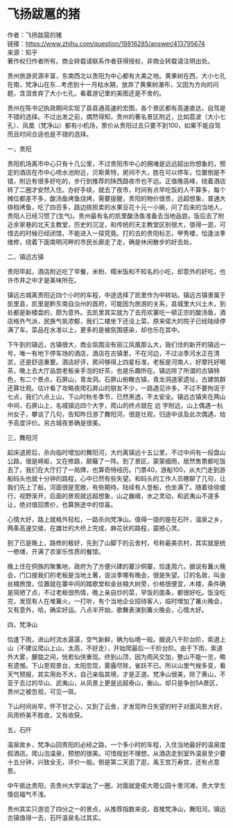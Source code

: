 # 飞扬跋扈的猪

作者：飞扬跋扈的猪  
链接：https://www.zhihu.com/question/19816285/answer/413795674  
来源：知乎  
著作权归作者所有。商业转载请联系作者获得授权，非商业转载请注明出处。  
  


贵州旅游资源丰富，东南西北以贵阳为中心都有大美之地。黄果树在西，大小七孔在南，梵净山在东…考虑到十一月枯水期，放弃了黄果树瀑布，又因为方向的问题，含泪舍弃了大小七孔，看着游记里的美图还是不舍的。

 贵州在陈书记执政期间实现了县县通高速的宏图，各个景区都有高速直达，自驾是不错的选择。不过出发之前，偶然得知，贵州的著名景区附近，比如荔波（大小七孔）、凤凰（梵净山）都有小机场，票价从贵阳过去只要不到100，如果不能自驾而且时间合适也是不错的选择。

 一，贵阳

 贵阳机场离市中心只有十几公里，不过贵阳市中心的拥堵是远远超出你想象的，预定的酒店在市中心喷水池附近，贝斯莱特，房间不大，胜在可以停车，位置倒是不错，附近有很多好吃的，步行到推荐的陕西路夜市也不远。正值晚高峰，绕着酒店转了二圈才安然入住。办好手续，就去了夜市，时间有点早吃饭的人不算多，每个摊位都差不多，酸汤鱼烤鱼烧烤，需要提醒，贵阳的物价很贵，远超想象，普通大排档烤鱼，吃了四百多，路边挑担卖的水果豆花十元一小碗，问了后来的当地人，贵阳人已经习惯了\(生气\)。贵州最有名的凯里酸汤鱼准备去当地品尝。饭后去了附近余家巷的北天主教堂，历史的沉淀，和传统的天主教堂区别很大，值得一逛，可惜去的时候已经闭馆，不能进入一探究竟。打的去的贵阳标志，甲秀楼，恰逢淡季维修，绕着下面南明河畔的市民长廊走了走，确是休闲散步的好去处。

二，镇远古镇

 贵阳早起，酒店附近吃了早餐，米粉、糯米饭和不知名的小吃，却意外的好吃，也许市井之中才是美味所在。

 镇远古城离贵阳近四个小时的车程，中途选择了凯里作为中转站。镇远古镇隶属于凯里县，凯里是黔东南自治州的首府，可能因为旅游的关系，县城里大兴土木，到处都是新楼盘的，颇为意外。去凯里其实就为了去亮欢寨吃一顿正宗的酸汤鱼，酒店格外气派，民族气氛浓郁，我们二楼坐下还没上菜，原来偌大的院子已经陆续停满了车。菜品在水准以上，更多的是被氛围感染，却也乐在其中。

 下午到的镇远，古镇很大，商业氛围没有丽江凤凰那么大，我们住的新开的镇远一号，唯一有地下停车场的酒店，酒店在古镇里，不在河边，不过淡季河水正在清淤，还是舒适重要。酒店好评，房间够得上四星标准，老板是河南人，好摩托好喝茶，晚上去大厅品尝老板亲手泡的好茶，也是乐趣所在。镇远除了所谓的古镇特色，有二个景点，石屏山，青龙洞。石屏山俯瞰古镇，青龙洞道家遗址，古建筑群还算壮观。估计看了攻略夜爬石屏山的朋友不少，一路遇见许多，不过不要拘泥于七点，我们六点上山，下山时秋冬季节，已然黑透，不太安全。镇远古镇夹在两山中间，石屏山上，名城镇远四个大字，爬山的终点就在 远 字附近。山上偶遇一杭州女子，攀谈了几句，告知昨日游了舞阳河，很是壮观，归途中谈及此次偶遇，给予高度评价。另古城夜景确是很美。

三，舞阳河

 起床退房后，杀向临时增加的舞阳河，大约离镇远十五公里，不过中间有一段盘山公路，很是崎岖，又在修路，颠簸了一阵。到了景区，蒙蒙细雨，居然售票都吃饭去了，我们在大厅打了一局牌，也算奇特经历。门票40，游船100，从大门走到游船码头也就十分钟的路程，心中已然有些失望。和码头的工作人员瞎聊了几句，让我们先上了船，河面很是宽敞，有些期待。陆续有人登船，也坐满了。随着徐徐缓行，视野渐开，后面的景观就远超想象，山之巍峨，水之灵动，和武夷山不遑多让，绝对值回票价，也算旅途中的惊喜。

 心情大好，路上就格外轻松，一路杀向梵净山。值得一提的是在石阡，温泉之乡，两条高速交接，在雄壮的大桥上完成，麻花状的路程，震撼心灵。

 到了已是晚上，路修的极好，先到了山脚下的云舍村，号称最美农村，其实就是统一修缮，开满了农家乐性质的餐馆。

 晚上住在侗族的聚集地，政府为了方便兴建的寨沙侗寨，恰逢周六，据说有篝火晚会，门口接我们的老板是当地土著，说淡季哪有晚会，很是失望。订的名居，叫金丝楠旅馆，位置就在寨中间的踏歌堂和金丝楠大树旁，价格很便宜，木楼，条件确是简陋了点，不过老板很热情，晚上亲自炒的菜，早饭的面条，都很好吃。饭没吃完，发现有人在堆篝火，一打听，有个当地企业招待客人，临时增加了篝火晚会，又有意外，哈，确实好运。八点半开始，歌舞表演到篝火晚会，心情大好。

四，梵净山

 恰逢下雨，进山时流水潺潺，空气新鲜，确为仙境一般。据说八千阶台阶，索道上山（不建议爬山上山，太高，不好走），开始爬最后一千阶台阶。由于下雨，索道外大雾，朦胧之间，恍若仙侠重现。终到山顶，因为雨风交加，整山不能一览，略有遗憾。下山至观景台，太阳忽现，雾霾尽除，雀跃不已。所以山里气候多变，看天气预报，其实用处不大，自己亲临其境，才是正道。梵净山很美，除了黄山，不亚于去过的华山、武夷山，从风景上更是远超泰山，衡山。却只是争创5A景区，贵州之被忽视，可见一斑。

 下山时间尚早，怀不甘之心，又到了云舍，才发现昨日失望的村子对面风景大好，风雨桥美不胜收，又有收获。

五，石阡

 温泉故乡，梵净山回贵阳的必经之路，一个多小时的车程，入住当地最好的温泉度假酒店。爬山泡温泉，预想的很美。可惜规划不理想，从酒店走到室外温泉至少要十五分钟，兴致全无，评价一般。倒是第二天逛了逛，禹王宫万寿宫，还有点意思。

 中午抵达贵阳，去贵州大学溜达了一圈，对面就是偌大嗯公园十里河滩，贵大学生情侣福气不浅。

 贵州其实只游览了四分之一的景点，从推荐指数来说，首推梵净山，舞阳河。镇远古镇值得一去，石阡温泉名过其实。

